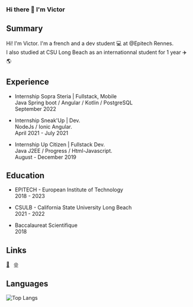 ### Hi there 👋 I'm Victor

## Summary
Hi! I'm Victor. I'm a french and a dev student :computer: at @Epitech Rennes.  
I also studied at CSU Long Beach as an internationnal student for 1 year :airplane: :earth_americas:  

## Experience

* Internship Sopra Steria | Fullstack, Mobile  
Java Spring boot / Angular / Kotlin / PostgreSQL  
September 2022

* Internship Sneak'Up | Dev.  
NodeJs / Ionic Angular.  
April 2021 - July 2021  

* Internship Up Citizen | Fullstack Dev.   
Java J2EE / Progress / Html-Javascript.  
August - December 2019  

## Education

* EPITECH - European Institute of Technology  
2018 - 2023  

* CSULB - California State University Long Beach  
2021 - 2022 
  
*   Baccalaureat Scientifique  
2018 

## Links

[🦊](https://gitlab.com/Dleyzzex)&nbsp;&nbsp;&nbsp;[🌐](simonvictor.com)

## Languages 
![Top Langs](https://github-readme-stats.vercel.app/api/top-langs/?username=Dleyzzex&theme=graywhite&layout=compact&langs_count=6)
